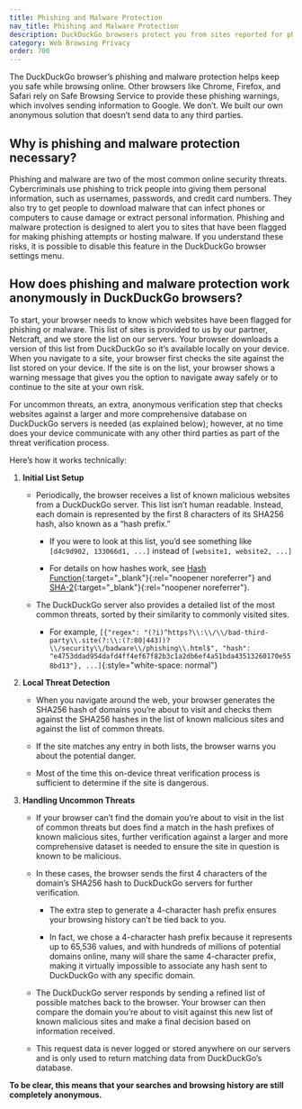 ```yaml
---
title: Phishing and Malware Protection
nav_title: Phishing and Malware Protection
description: DuckDuckGo browsers protect you from sites reported for phishing or malware by anonymously checking sites you visit against a list of known malicious websites.
category: Web Browsing Privacy
order: 700
---
```


The DuckDuckGo browser’s phishing and malware protection helps keep you safe while browsing online. Other browsers like Chrome, Firefox, and Safari rely on Safe Browsing Service to provide these phishing warnings, which involves sending information to Google. We don’t. We built our own anonymous solution that doesn’t send data to any third parties.

## Why is phishing and malware protection necessary?

Phishing and malware are two of the most common online security threats. Cybercriminals use phishing to trick people into giving them personal information, such as usernames, passwords, and credit card numbers. They also try to get people to download malware that can infect phones or computers to cause damage or extract personal information. Phishing and malware protection is designed to alert you to sites that have been flagged for making phishing attempts or hosting malware. If you understand these risks, it is possible to disable this feature in the DuckDuckGo browser settings menu.

## How does phishing and malware protection work anonymously in DuckDuckGo browsers?

To start, your browser needs to know which websites have been flagged for phishing or malware. This list of sites is provided to us by our partner, Netcraft, and we store the list on our servers. Your browser downloads a version of this list from DuckDuckGo so it’s available locally on your device. When you navigate to a site, your browser first checks the site against the list stored on your device. If the site is on the list, your browser shows a warning message that gives you the option to navigate away safely or to continue to the site at your own risk.

For uncommon threats, an extra, anonymous verification step that checks websites against a larger and more comprehensive database on DuckDuckGo servers is needed (as explained below); however, at no time does your device communicate with any other third parties as part of the threat verification process.

Here’s how it works technically:

1. **Initial List Setup**

    - Periodically, the browser receives a list of known malicious websites from a DuckDuckGo server. This list isn’t human readable. Instead, each domain is represented by the first 8 characters of its SHA256 hash, also known as a “hash prefix.”

        - If you were to look at this list, you’d see something like `[d4c9d902, 133066d1, ...]` instead of `[website1, website2, ...]`

        - For details on how hashes work, see [Hash Function](https://en.wikipedia.org/wiki/Hash_function){:target="\_blank"}{:rel="noopener noreferrer"} and [SHA-2](https://en.wikipedia.org/wiki/SHA-2){:target="\_blank"}{:rel="noopener noreferrer"}.

    - The DuckDuckGo server also provides a detailed list of the most common threats, sorted by their similarity to commonly visited sites.

        - For example, `[{"regex": "(?i)^https?\\:\\/\\/bad-third-party\\.site(?:\\:(?:80|443))?\\/security\\/badware\\/phishing\\.html$", "hash": "e4753ddad954dafd4ff4ef67f82b3c1a2db6ef4a51bda43513260170e558bd13"}, ...]`{:style="white-space: normal"}

2. **Local Threat Detection**

    - When you navigate around the web, your browser generates the SHA256 hash of domains you’re about to visit and checks them against the SHA256 hashes in the list of known malicious sites and against the list of common threats.

    - If the site matches any entry in both lists, the browser warns you about the potential danger.

    - Most of the time this on-device threat verification process is sufficient to determine if the site is dangerous.

3. **Handling Uncommon Threats**

    - If your browser can’t find the domain you’re about to visit in the list of common threats but does find a match in the hash prefixes of known malicious sites, further verification against a larger and more comprehensive dataset is needed to ensure the site in question is known to be malicious.

    - In these cases, the browser sends the first 4 characters of the domain’s SHA256 hash to DuckDuckGo servers for further verification.

        - The extra step to generate a 4-character hash prefix ensures your browsing history can’t be tied back to you.

        - In fact, we chose a 4-character hash prefix because it represents up to 65,536 values, and with hundreds of millions of potential domains online, many will share the same 4-character prefix, making it virtually impossible to associate any hash sent to DuckDuckGo with any specific domain.

    - The DuckDuckGo server responds by sending a refined list of possible matches back to the browser. Your browser can then compare the domain you’re about to visit against this new list of known malicious sites and make a final decision based on information received.

    - This request data is never logged or stored anywhere on our servers and is only used to return matching data from DuckDuckGo’s database.

**To be clear, this means that your searches and browsing history are still completely anonymous.**
